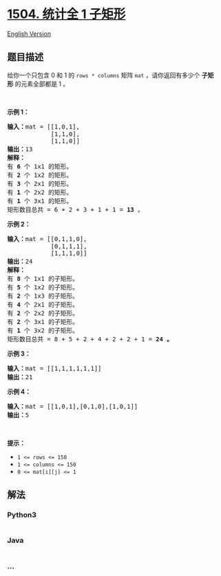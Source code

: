 # [1504. 统计全 1 子矩形](https://leetcode-cn.com/problems/count-submatrices-with-all-ones)

[English Version](/solution/1500-1599/1504.Count%20Submatrices%20With%20All%20Ones/README_EN.md)

## 题目描述

<!-- 这里写题目描述 -->
<p>给你一个只包含 0 和 1 的&nbsp;<code>rows * columns</code>&nbsp;矩阵&nbsp;<code>mat</code>&nbsp;，请你返回有多少个&nbsp;<strong>子矩形</strong>&nbsp;的元素全部都是 1 。</p>

<p>&nbsp;</p>

<p><strong>示例 1：</strong></p>

<pre>
<strong>输入：</strong>mat = [[1,0,1],
&nbsp;           [1,1,0],
&nbsp;           [1,1,0]]
<strong>输出：</strong>13
<strong>解释：
</strong>有 <strong>6</strong>&nbsp;个 1x1 的矩形。
有 <strong>2</strong> 个 1x2 的矩形。
有 <strong>3</strong> 个 2x1 的矩形。
有 <strong>1</strong> 个 2x2 的矩形。
有 <strong>1</strong> 个 3x1 的矩形。
矩形数目总共 = 6 + 2 + 3 + 1 + 1 = <strong>13</strong>&nbsp;。
</pre>

<p><strong>示例 2：</strong></p>

<pre>
<strong>输入：</strong>mat = [[0,1,1,0],
&nbsp;           [0,1,1,1],
&nbsp;           [1,1,1,0]]
<strong>输出：</strong>24
<strong>解释：</strong>
有 <strong>8</strong> 个 1x1 的子矩形。
有 <strong>5</strong> 个 1x2 的子矩形。
有 <strong>2</strong> 个 1x3 的子矩形。
有 <strong>4</strong> 个 2x1 的子矩形。
有 <strong>2</strong> 个 2x2 的子矩形。
有 <strong>2</strong> 个 3x1 的子矩形。
有 <strong>1</strong> 个 3x2 的子矩形。
矩形数目总共 = 8 + 5 + 2 + 4 + 2 + 2 + 1 = <strong>24</strong><strong> 。</strong>
</pre>

<p><strong>示例 3：</strong></p>

<pre>
<strong>输入：</strong>mat = [[1,1,1,1,1,1]]
<strong>输出：</strong>21
</pre>

<p><strong>示例 4：</strong></p>

<pre>
<strong>输入：</strong>mat = [[1,0,1],[0,1,0],[1,0,1]]
<strong>输出：</strong>5
</pre>

<p>&nbsp;</p>

<p><strong>提示：</strong></p>

<ul>
	<li><code>1 &lt;= rows&nbsp;&lt;= 150</code></li>
	<li><code>1 &lt;= columns&nbsp;&lt;= 150</code></li>
	<li><code>0 &lt;= mat[i][j] &lt;= 1</code></li>
</ul>


## 解法

<!-- 这里可写通用的实现逻辑 -->


<!-- tabs:start -->

### **Python3**

<!-- 这里可写当前语言的特殊实现逻辑 -->

```python

```

### **Java**

<!-- 这里可写当前语言的特殊实现逻辑 -->

```java

```

### **...**
```

```

<!-- tabs:end -->